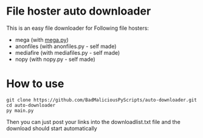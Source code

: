 # File hoster auto downloader
This is an easy file downloader for Following file hosters:
* mega (with [mega.py](https://github.com/odwyersoftware/mega.py))
* anonfiles (with anonfiles.py - self made)
* mediafire (with mediafiles.py - self made)
* nopy      (with nopy.py - self made)

# How to use

```shell
git clone https://github.com/BadMaliciousPyScripts/auto-downloader.git
cd auto-downloader
py main.py
```
Then you can just post your links into the downloadlist.txt file and the download should start automatically
